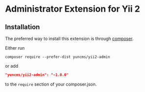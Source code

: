 # Administrator Extension for Yii 2

Installation
------------

The preferred way to install this extension is through [composer](http://getcomposer.org/download/).

Either run

```
composer require --prefer-dist yuncms/yii2-admin
```

or add

```json
"yuncms/yii2-admin": "~1.0.0"
```

to the `require` section of your composer.json.